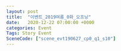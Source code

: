 ```yaml
---
layout: post
title:  "이벤트_2019여름_0화_오프닝"
date:   2020-12-22 07:00:00 +0000
categories: Event
Tags: Story Event
SceneCode: ["scene_evt190627_cp0_q1_s10"]
---
```

